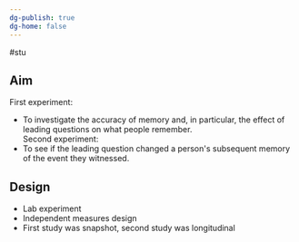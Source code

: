 ```yaml
---
dg-publish: true
dg-home: false
---
```

#stu 
## Aim
First experiment:  
- To investigate the accuracy of memory and, in particular, the effect of leading questions on what people remember.  
Second experiment:  
- To see if the leading question changed a person's subsequent memory of the event they witnessed.

## Design
- Lab experiment  
- Independent measures design  
- First study was snapshot, second study was longitudinal

